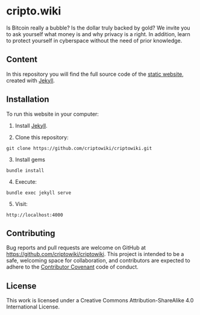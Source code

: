 # cripto.wiki
Is Bitcoin really a bubble? Is the dollar truly backed by gold? We invite you to ask yourself what money is and why privacy is a right. In addition, learn to protect yourself in cyberspace without the need of prior knowledge.


## Content
In this repository you will find the full source code of the [static website](https://cripto.wiki), created with [Jekyll](https://jekyllrb.com/).


## Installation
To run this website in your computer:

1. Install [Jekyll](https://jekyllrb.com/docs/installation/).

2. Clone this repository:
```
git clone https://github.com/criptowiki/criptowiki.git
```

3. Install gems
```
bundle install
```

4. Execute:
```
bundle exec jekyll serve
```

5. Visit:
```
http://localhost:4000
```

## Contributing
Bug reports and pull requests are welcome on GitHub at https://github.com/criptowiki/criptowiki. This project is intended to be a safe, welcoming space for collaboration, and contributors are expected to adhere to the [Contributor Covenant](http://contributor-covenant.org) code of conduct.


## License
This work is licensed under a Creative Commons Attribution-ShareAlike 4.0 International License.